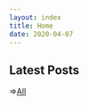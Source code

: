 ```yaml
---
layout: index
title: Home
date: 2020-04-07
---
```


  <h2>Latest Posts</h2>
  <!-- <div class = "container-fluid"> -->
  <span class = "center">=><a href= "http://heartandhandstraining.github.io/CNA/" title="Go to All Posts">All</a>
  </span>
